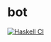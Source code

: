 # bot

[![Haskell CI](https://github.com/LyuPo7/bot/actions/workflows/haskell.yml/badge.svg)](https://github.com/LyuPo7/bot/actions/workflows/haskell.yml)